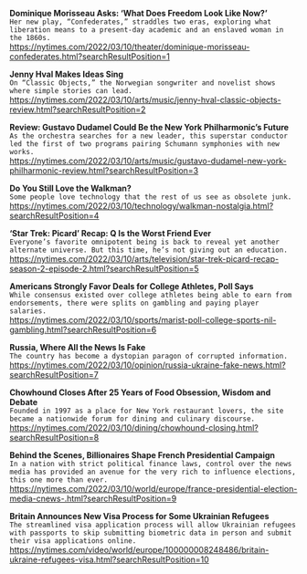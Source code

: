 **Dominique Morisseau Asks: ‘What Does Freedom Look Like Now?’**\
`Her new play, “Confederates,” straddles two eras, exploring what liberation means to a present-day academic and an enslaved woman in the 1860s.`\
https://nytimes.com/2022/03/10/theater/dominique-morisseau-confederates.html?searchResultPosition=1

**Jenny Hval Makes Ideas Sing**\
`On “Classic Objects,” the Norwegian songwriter and novelist shows where simple stories can lead.`\
https://nytimes.com/2022/03/10/arts/music/jenny-hval-classic-objects-review.html?searchResultPosition=2

**Review: Gustavo Dudamel Could Be the New York Philharmonic’s Future**\
`As the orchestra searches for a new leader, this superstar conductor led the first of two programs pairing Schumann symphonies with new works.`\
https://nytimes.com/2022/03/10/arts/music/gustavo-dudamel-new-york-philharmonic-review.html?searchResultPosition=3

**Do You Still Love the Walkman?**\
`Some people love technology that the rest of us see as obsolete junk.`\
https://nytimes.com/2022/03/10/technology/walkman-nostalgia.html?searchResultPosition=4

**‘Star Trek: Picard’ Recap: Q Is the Worst Friend Ever**\
`Everyone’s favorite omnipotent being is back to reveal yet another alternate universe. But this time, he’s not giving out an education.`\
https://nytimes.com/2022/03/10/arts/television/star-trek-picard-recap-season-2-episode-2.html?searchResultPosition=5

**Americans Strongly Favor Deals for College Athletes, Poll Says**\
`While consensus existed over college athletes being able to earn from endorsements, there were splits on gambling and paying player salaries.`\
https://nytimes.com/2022/03/10/sports/marist-poll-college-sports-nil-gambling.html?searchResultPosition=6

**Russia, Where All the News Is Fake**\
`The country has become a dystopian paragon of corrupted information.`\
https://nytimes.com/2022/03/10/opinion/russia-ukraine-fake-news.html?searchResultPosition=7

**Chowhound Closes After 25 Years of Food Obsession, Wisdom and Debate**\
`Founded in 1997 as a place for New York restaurant lovers, the site became a nationwide forum for dining and culinary discourse.`\
https://nytimes.com/2022/03/10/dining/chowhound-closing.html?searchResultPosition=8

**Behind the Scenes, Billionaires Shape French Presidential Campaign**\
`In a nation with strict political finance laws, control over the news media has provided an avenue for the very rich to influence elections, this one more than ever.`\
https://nytimes.com/2022/03/10/world/europe/france-presidential-election-media-cnews-.html?searchResultPosition=9

**Britain Announces New Visa Process for Some Ukrainian Refugees**\
`The streamlined visa application process will allow Ukrainian refugees with passports to skip submitting biometric data in person and submit their visa applications online.`\
https://nytimes.com/video/world/europe/100000008248486/britain-ukraine-refugees-visa.html?searchResultPosition=10


